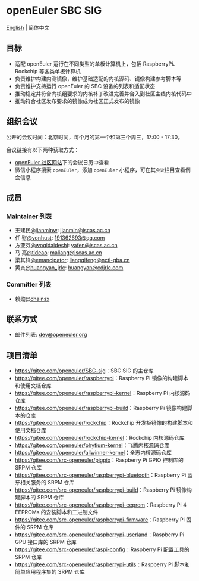 # openEuler SBC SIG

[English](./sig-SBC.md) | 简体中文

## 目标

- 适配 openEuler 运行在不同类型的单板计算机上，包括 RaspberryPi、Rockchip 等各类单板计算机
- 负责维护构建内测镜像，维护基础适配的内核源码、镜像构建参考脚本等
- 负责维护支持运行 openEuler 的 SBC 设备的列表和适配状态
- 推动稳定并符合内核组要求的内核补丁改进完善并合入到社区主线内核代码中
- 推动符合社区发布要求的镜像成为社区正式发布的镜像

## 组织会议

公开的会议时间：北京时间，每个月的第一个和第三个周三，17:00 - 17:30。

会议链接有以下两种获取方式：

- [openEuler 社区网站](https://openeuler.org/)下的会议日历中查看
- 微信小程序搜索 `openEuler`，添加 `openEuler` 小程序，可在其`会议`栏目查看例会信息

## 成员

### Maintainer 列表

- 王建民[@jianminw](https://gitee.com/jianminw): <jianmin@iscas.ac.cn>
- 任  慰[@vonhust](https://gitee.com/vonhust): <191362693@qq.com>
- 方亚芬[@woqidaideshi](https://gitee.com/woqidaideshi): <yafen@iscas.ac.cn>
- 马  亮[@tideao](https://gitee.com/tideao): <maliang@iscas.ac.cn>
- 梁其锋[@emancipator](https://gitee.com/emancipator): <liangqifeng@ncti-gba.cn>
- 黄炎[@huangyan_jrlc](https://gitee.com/huangyan_jrlc): <huangyan@cdjrlc.com>

### Committer 列表

- 赖勋[@chainsx](https://gitee.com/chainsx)

## 联系方式

- 邮件列表: <dev@openeuler.org>

## 项目清单

- <https://gitee.com/openeuler/SBC-sig>：SBC SIG 的主仓库
- <https://gitee.com/openeuler/raspberrypi>：Raspberry Pi 镜像的构建脚本和使用文档仓库
- <https://gitee.com/openeuler/raspberrypi-kernel>：Raspberry Pi 内核源码仓库
- <https://gitee.com/openeuler/raspberrypi-build>：Raspberry Pi 镜像构建脚本的仓库
- <https://gitee.com/openeuler/rockchip>：Rockchip 开发板镜像的构建脚本和使用文档仓库
- <https://gitee.com/openeuler/rockchip-kernel>：Rockchip 内核源码仓库
- <https://gitee.com/openeuler/phytium-kernel>：飞腾内核源码仓库
- <https://gitee.com/openeuler/allwinner-kernel>：全志内核源码仓库
- <https://gitee.com/src-openeuler/pigpio>：Raspberry Pi GPIO 控制库的 SRPM 仓库
- <https://gitee.com/src-openeuler/raspberrypi-bluetooth>：Raspberry Pi 蓝牙相关服务的 SRPM 仓库
- <https://gitee.com/src-openeuler/raspberrypi-build>：Raspberry Pi 镜像构建脚本的 SRPM 仓库
- <https://gitee.com/src-openeuler/raspberrypi-eeprom>：Raspberry Pi 4 EEPROMs 的安装脚本和二进制文件
- <https://gitee.com/src-openeuler/raspberrypi-firmware>：Raspberry Pi 固件的 SRPM 仓库
- <https://gitee.com/src-openeuler/raspberrypi-userland>：Raspberry Pi GPU 接口库的 SRPM 仓库
- <https://gitee.com/src-openeuler/raspi-config>：Raspberry Pi 配置工具的 SRPM 仓库
- <https://gitee.com/src-openeuler/raspberrypi-utils>：Raspberry Pi 脚本和简单应用程序集的 SRPM 仓库
